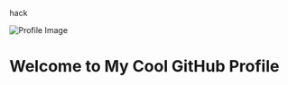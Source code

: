 <!DOCTYPE html>
<html lang="en">
<head>
    <meta charset="UTF-8">
    <meta name="viewport" content="width=device-width, initial-scale=1.0">
    
<p>hack</p>
    
</head>
<body>
    <img class="profile-img" src="https://avatars.githubusercontent.com/your_username" alt="Profile Image">
    <h1>Welcome to My Cool GitHub Profile</h1>
    <div class="social-links">
        <a class="social-link" href="https://github.com/your_username"><i class="fab fa-github"></i></a>
        <a class="social-link" href="https://twitter.com/your_username"><i class="fab fa-twitter"></i></a>
        <a class="social-link" href="https://linkedin.com/in/your_username"><i class="fab fa-linkedin"></i></a>
        <a class="social-link" href="https://your-website.com"><i class="fas fa-globe"></i></a>
    </div>
</body>
</html>
